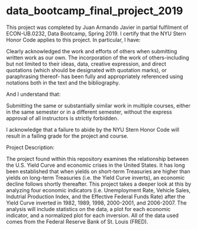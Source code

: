 # data_bootcamp_final_project_2019


This project was completed by Juan Armando Javier in partial fulfilment of ECON-UB.0232, Data Bootcamp, Spring 2019. I certify that the NYU Stern Honor Code applies to this project. In particular, I have:

Clearly acknowledged the work and efforts of others when submitting written work as our own. The incorporation of the work of others-including but not limited to their ideas, data, creative expression, and direct quotations (which should be designated with quotation marks), or paraphrasing thereof- has been fully and appropriately referenced using notations both in the text and the bibliography. 

And I understand that:

Submitting the same or substantially similar work in multiple courses, either in the same semester or in a different semester, without the express approval of all instructors is strictly forbidden.

I acknowledge that a failure to abide by the NYU Stern Honor Code will result in a failing grade for the project and course.


Project Description:

The project found within this repository examines the relationship between the U.S. Yield Curve and economic crises in the United States. It has long been established that when yields on short-term Treasuries are higher than yields on long-term Treasuries (i.e. the Yield Curve inverts), an economic decline follows shortly thereafter. This project takes a deeper look at this by analyzing four economic indicators (i.e. Unemployment Rate, Vehicle Sales, Indutrial Production Index, and the Effective Federal Funds Rate) after the Yield Curve inverted in 1982, 1989, 1998, 2000-2001, and 2006-2007. The analysis will include statistics on the data, a plot for each economic indicator, and a normalized plot for each inversion. All of the data used comes from the Federal Reserve Bank of St. Louis (FRED). 
